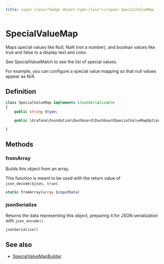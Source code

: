 ```yaml
---
title: <span class="badge object-type-class"></span> SpecialValueMap
---
```

# <span class="badge object-type-class"></span> SpecialValueMap

Maps special values like Null, NaN (not a number), and boolean values like true and false to a display text and color.

See SpecialValueMatch to see the list of special values.

For example, you can configure a special value mapping so that null values appear as N/A.

## Definition

```php
class SpecialValueMap implements \JsonSerializable
{
    public string $type;

    public \Grafana\Foundation\Dashboard\DashboardSpecialValueMapOptions $options;

}
```
## Methods

### <span class="badge object-method"></span> fromArray

Builds this object from an array.

This function is meant to be used with the return value of `json_decode($json, true)`.

```php
static fromArray(array $inputData)
```

### <span class="badge object-method"></span> jsonSerialize

Returns the data representing this object, preparing it for JSON serialization with `json_encode()`.

```php
jsonSerialize()
```

## See also

 * <span class="badge builder"></span> [SpecialValueMapBuilder](./builder-SpecialValueMapBuilder.md)
